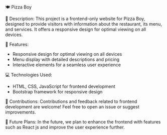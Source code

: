 🍽️ Pizza Boy 

📝 Description:
This project is a frontend-only website for Pizza Boy, designed to provide visitors with information about the restaurant, its menu, and services. It offers a responsive design for optimal viewing on all devices.

🚀 Features:
- Responsive design for optimal viewing on all devices
- Menu display with detailed descriptions and pricing
- Interactive elements for a seamless user experience

💻 Technologies Used:
- HTML, CSS, JavaScript for frontend development
- Bootstrap framework for responsive design

     
🤝 Contributions:
Contributions and feedback related to frontend development are welcome! Feel free to open an issue or suggest improvements.

📅 Future Plans:
In the future, we plan to enhance the frontend with features such as React js and improve the user experience further.
